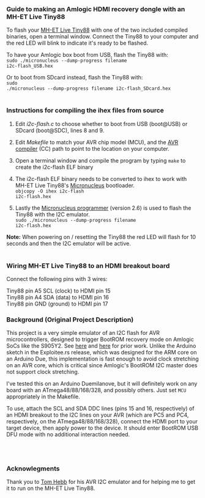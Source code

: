### Guide to making an Amlogic HDMI recovery dongle with an MH-ET Live Tiny88

To flash your <a href="https://forum.mhetlive.com/topic/47/mh-et-live-tiny88-16-0mhz">MH-ET Live Tiny88</a> with one of the two included compiled binaries, open a terminal window. Connect the Tiny88 to your computer and the red LED will blink to indicate it's ready to be flashed.

To have your Amlogic box boot from USB, flash the Tiny88 with:<br>
<code>sudo ./micronucleus --dump-progress filename i2c-flash_USB.hex</code>

Or to boot from SDcard instead, flash the Tiny88 with:<br>
<code>sudo ./micronucleus --dump-progress filename i2c-flash_SDcard.hex</code>
<br><br>

### Instructions for compiling the ihex files from source

1) Edit <i>i2c-flash.c</i> to choose whether to boot from USB (boot@USB) or SDcard (boot@SDC), lines 8 and 9.

2) Edit <i>Makefile</i> to match your AVR chip model (MCU), and the <a href="https://www.microchip.com/en-us/tools-resources/develop/microchip-studio/gcc-compilers">AVR compiler</a> (CC) path to point to the location on your computer. 

3) Open a terminal window and compile the program by typing <code>make</code> to create the i2c-flash ELF binary

4) The i2c-flash ELF binary needs to be converted to ihex to work with MH-ET Live Tiny88's <a href="https://github.com/micronucleus/micronucleus">Micronucleus</a> bootloader.<br> 
<code>objcopy -O ihex i2c-flash i2c-flash.hex</code>

5) Lastly the <a href="https://github.com/micronucleus/micronucleus/releases/">Micronucleus programmer</a> (version 2.6) is used to flash the Tiny88 with the I2C emulator.<br>
<code>sudo ./micronucleus --dump-progress filename i2c-flash.hex</code>

<b>Note:</b> When powering on / resetting the Tiny88 the red LED will flash for 10 seconds and then the I2C emulator will be active. 
<br><br>

### Wiring MH-ET Live Tiny88 to an HDMI breakout board
Connect the following pins with 3 wires: 

Tiny88 pin A5 SCL (clock) to HDMI pin 15<br>
Tiny88 pin A4 SDA (data)  to HDMI pin 16<br>
Tiny88 pin GND (ground)	  to HDMI pin 17	 


### Background (Original Project Description)
This project is a very simple emulator of an I2C flash for AVR microcontrollers,
designed to trigger BootROM recovery mode on Amlogic SoCs like the S905Y2.
See [here][1] and [here][2] for prior work. Unlike the Arduino sketch in the
Exploitee.rs release, which was designed for the ARM core on an Arduino Due,
this implementation is fast enough to avoid clock stretching on an AVR core,
which is critical since Amlogic's BootROM I2C master does not support clock
stretching.

I've tested this on an Arduino Duemilanove, but it will definitely work on any
board with an ATmega48/88/168/328, and possibly others. Just set `MCU`
appropriately in the Makefile.

To use, attach the SCL and SDA DDC lines (pins 15 and 16, respectively) of an
HDMI breakout to the I2C lines on your AVR (which are PC5 and PC4, respectively,
on the ATmega48/88/168/328), connect the HDMI port to your target device, then
apply power to the device. It should enter BootROM USB DFU mode with no
additional interaction needed.

[1]: https://www.exploitee.rs/index.php/FireFU_Exploit
[2]: https://github.com/superna9999/linux/wiki/Amlogic-HDMI-Boot-Dongle
<br><br>

### Acknowlegments
Thank you to <a href="https://github.com/tchebb">Tom Hebb</a> for his AVR I2C emulator and for helping me to get it to run on the MH-ET Live Tiny88.


